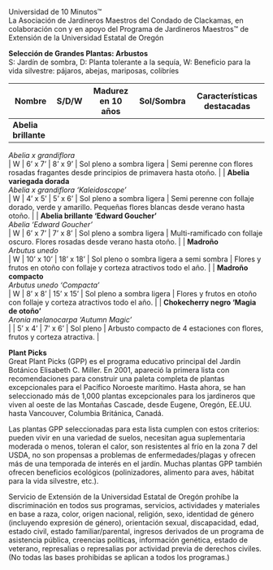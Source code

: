 Universidad de 10 Minutos™  
La Asociación de Jardineros Maestros del Condado de Clackamas, en colaboración con y en apoyo del Programa de Jardineros Maestros™ de Extensión de la Universidad Estatal de Oregón  

**Selección de Grandes Plantas: Arbustos**  
S: Jardín de sombra, D: Planta tolerante a la sequía, W: Beneficio para la vida silvestre: pájaros, abejas, mariposas, colibríes  

| Nombre | S/D/W | Madurez en 10 años | Sol/Sombra | Características destacadas |
|--------|-------|--------------------|------------|---------------------------|
| **Abelia brillante**  
_Abelia x grandiflora_  
| W | 6’ x 7’ | 8’ x 9’ | Sol pleno a sombra ligera | Semi perenne con flores rosadas fragantes desde principios de primavera hasta otoño. |
| **Abelia variegada dorada**  
_Abelia x grandiflora ‘Kaleidoscope’_  
| W | 4’ x 5’ | 5’ x 6’ | Sol pleno a sombra ligera | Semi perenne con follaje dorado, verde y amarillo. Pequeñas flores blancas desde verano hasta otoño. |
| **Abelia brillante ‘Edward Goucher’**  
_Abelia ‘Edward Goucher’_  
| W | 6’ x 7’ | 7’ x 8’ | Sol pleno a sombra ligera | Multi-ramificado con follaje oscuro. Flores rosadas desde verano hasta otoño. |
| **Madroño**  
_Arbutus unedo_  
| W | 10’ x 10’ | 18’ x 18’ | Sol pleno o sombra ligera a semi sombra | Flores y frutos en otoño con follaje y corteza atractivos todo el año. |
| **Madroño compacto**  
_Arbutus unedo ‘Compacta’_  
| W | 8’ x 8’ | 15’ x 15’ | Sol pleno a sombra ligera | Flores y frutos en otoño con follaje y corteza atractivos todo el año. |
| **Chokecherry negro ‘Magia de otoño’**  
_Aronia melanocarpa ‘Autumn Magic’_  
|   | 5’ x 4’ | 7’ x 6’ | Sol pleno | Arbusto compacto de 4 estaciones con flores, frutos y corteza atractiva. |

**Plant Picks**  
Great Plant Picks (GPP) es el programa educativo principal del Jardín Botánico Elisabeth C. Miller. En 2001, apareció la primera lista con recomendaciones para construir una paleta completa de plantas excepcionales para el Pacífico Noroeste marítimo. Hasta ahora, se han seleccionado más de 1,000 plantas excepcionales para los jardineros que viven al oeste de las Montañas Cascade, desde Eugene, Oregón, EE.UU. hasta Vancouver, Columbia Británica, Canadá.  

Las plantas GPP seleccionadas para esta lista cumplen con estos criterios: pueden vivir en una variedad de suelos, necesitan agua suplementaria moderada o menos, toleran el calor, son resistentes al frío en la zona 7 del USDA, no son propensas a problemas de enfermedades/plagas y ofrecen más de una temporada de interés en el jardín. Muchas plantas GPP también ofrecen beneficios ecológicos (polinizadores, alimento para aves, hábitat para la vida silvestre, etc.).  
 
Servicio de Extensión de la Universidad Estatal de Oregón prohíbe la discriminación en todos sus programas, servicios, actividades y materiales en base a raza, color, origen nacional, religión, sexo, identidad de género (incluyendo expresión de género), orientación sexual, discapacidad, edad, estado civil, estado familiar/parental, ingresos derivados de un programa de asistencia pública, creencias políticas, información genética, estado de veterano, represalias o represalias por actividad previa de derechos civiles. (No todas las bases prohibidas se aplican a todos los programas.)  